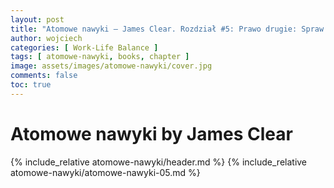 ```yaml
---
layout: post
title: "Atomowe nawyki — James Clear. Rozdział #5: Prawo drugie: Spraw by to było atrakcyjne"
author: wojciech
categories: [ Work-Life Balance ]
tags: [ atomowe-nawyki, books, chapter ]
image: assets/images/atomowe-nawyki/cover.jpg
comments: false
toc: true
---
```


# Atomowe nawyki by James Clear

{% include_relative atomowe-nawyki/header.md %}
{% include_relative atomowe-nawyki/atomowe-nawyki-05.md %}
